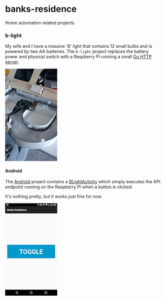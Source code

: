 # banks-residence
Home automation related projects.

### b-light

My wife and I have a massive 'B' light that contains 12 small bulbs and is powered by two AA batteries. The `b-light` project replaces the battery power and physical switch with a Raspberry Pi running a small [Go HTTP server](./b-light). 

![b-light in action](./_docs/b-light.gif)

#### Android 

The [Android](./Android) project contains a [BLightActivity](https://github.com/KyleBanks/banks-residence/blob/master/Android/app/src/main/java/com/kylewbanks/residence/banks/banksresidence/BLightActivity.java) which simply executes the API endpoint running on the Raspberry Pi when a button is clicked. 

It's nothing pretty, but it works just fine for now.

![b-light toggle on Android](./_docs/b-light-android.png)
